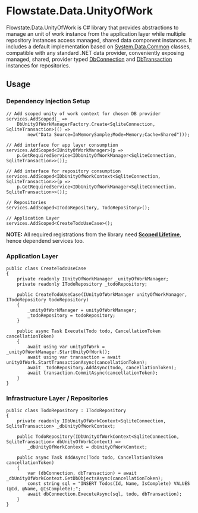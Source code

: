 # Flowstate.Data.UnityOfWork

Flowstate.Data.UnityOfWork is C# library that provides abstractions to manage an unit of work instance from the application layer while multiple repository instances access managed, shared data component instances. It includes a default implementation based on [System.Data.Common](https://learn.microsoft.com/en-us/dotnet/api/system.data.common?view=net-6.0) classes, compatible with any standard .NET data provider, conveniently exposing managed, shared, provider typed [DbConnection](https://learn.microsoft.com/en-us/dotnet/api/system.data.common.dbconnection?view=net-6.0) and [DbTransaction](https://learn.microsoft.com/en-us/dotnet/api/system.data.common.dbtransaction?view=net-6.0) instances for repositories.

## Usage

### Dependency Injection Setup
``` 
// Add scoped unity of work context for chosen DB provider
services.AddScoped(_ =>
    DbUnityOfWorkManagerFactory.Create<SqliteConnection, SqliteTransaction>(() =>
        new("Data Source=InMemorySample;Mode=Memory;Cache=Shared")));

// Add interface for app layer consumption
services.AddScoped<IUnityOfWorkManager>(p => 
    p.GetRequiredService<IDbUnityOfWorkManager<SqliteConnection, SqliteTransaction>>());

// Add interface for repository consumption
services.AddScoped<IDbUnityOfWorkContext<SqliteConnection, SqliteTransaction>>(p =>
    p.GetRequiredService<IDbUnityOfWorkManager<SqliteConnection, SqliteTransaction>>());

// Repositories
services.AddScoped<ITodoRepository, TodoRepository>();

// Application Layer 
services.AddScoped<CreateTodoUseCase>();

```
**NOTE:** All required registrations from the library need [**Scoped Lifetime**](https://learn.microsoft.com/en-us/dotnet/core/extensions/dependency-injection#scoped), hence dependend services too.

### Application Layer

``` 
public class CreateTodoUseCase
{
    private readonly IUnityOfWorkManager _unityOfWorkManager;
    private readonly ITodoRepository _todoRepository;

    public CreateTodoUseCase(IUnityOfWorkManager unityOfWorkManager, ITodoRepository todoRepository)
    {
        _unityOfWorkManager = unityOfWorkManager;
        _todoRepository = todoRepository;
    }

    public async Task Execute(Todo todo, CancellationToken cancellationToken)
    {
        await using var unityOfWork = _unityOfWorkManager.StartUnityOfWork();
        await using var transaction = await unityOfWork.StartTransactionAsync(cancellationToken);
        await _todoRepository.AddAsync(todo, cancellationToken);
        await transaction.CommitAsync(cancellationToken);
    }
}
```


### Infrastructure Layer / Repositories

``` 
public class TodoRepository : ITodoRepository
{
    private readonly IDbUnityOfWorkContext<SqliteConnection, SqliteTransaction> _dbUnityOfWorkContext;

    public TodoRepository(IDbUnityOfWorkContext<SqliteConnection, SqliteTransaction> dbUnityOfWorkContext) =>
        _dbUnityOfWorkContext = dbUnityOfWorkContext;
    
    public async Task AddAsync(Todo todo, CancellationToken cancellationToken)
    {
        var (dbConnection, dbTransaction) = await _dbUnityOfWorkContext.GetDbObjectsAsync(cancellationToken);
        const string sql = "INSERT Todos(Id, Name, IsComplete) VALUES (@Id, @Name, @IsComplete);";
        await dbConnection.ExecuteAsync(sql, todo, dbTransaction);
    }
}
```
